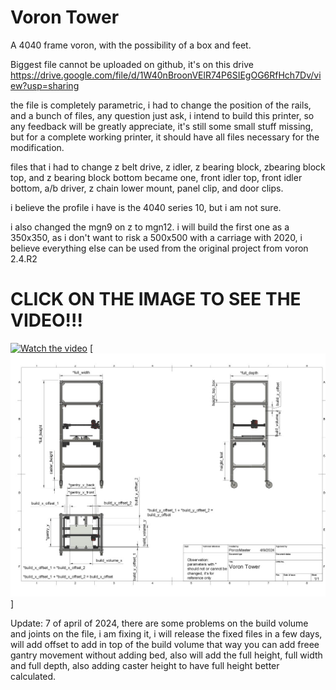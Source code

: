 # Voron Tower
A 4040 frame voron, with the possibility of a box and feet.

Biggest file cannot be uploaded on github, it's on this drive 
https://drive.google.com/file/d/1W40nBroonVElR74P6SIEgOG6RfHch7Dv/view?usp=sharing


the file is completely parametric, i had to change the position of the rails, and a bunch of files, any question just ask, i intend to build this printer, so any feedback will be greatly appreciate, it's still some small stuff missing, but for a complete working printer, it should have all files necessary for the modification. 

files that i had to change z belt drive, z idler, z bearing block, zbearing block top, and z bearing block bottom became one, front idler top, front idler bottom, a/b driver, z chain lower mount, panel clip, and door clips. 

i believe the profile i have is the 4040 series 10, but i am not sure. 

i also changed the mgn9 on z to mgn12. i will build the first one as a 350x350, as i don't want to risk a 500x500 with a carriage with 2020, i believe everything else can be used from the original project from voron 2.4.R2

# CLICK ON THE IMAGE TO SEE THE VIDEO!!!

[![Watch the video](https://github.com/PorcoMaster/VoronTower/assets/109048008/029d2b11-9173-45f9-8308-c8ac191a5d47)](https://www.youtube.com/watch?v=f0kk1qKtl04)
[![parameters](https://github.com/PorcoMaster/VoronTower/blob/main/Voron%20Tower/Files/Docs/parameter_explanation.jpg)]


Update: 7 of april of 2024, there are some problems on the build volume and joints on the file, i am fixing it, i will release the fixed files in a few days, will add offset to add in top of the build volume that way you can add freee gantry movement without adding bed, also will add the full height, full width and full depth, also adding caster height to have full height better calculated.

